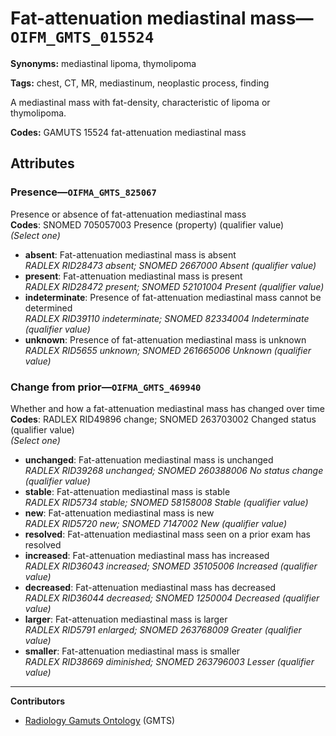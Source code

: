 # Fat-attenuation mediastinal mass—`OIFM_GMTS_015524`

**Synonyms:** mediastinal lipoma, thymolipoma

**Tags:** chest, CT, MR, mediastinum, neoplastic process, finding

A mediastinal mass with fat-density, characteristic of lipoma or thymolipoma.

**Codes:** GAMUTS 15524 fat-attenuation mediastinal mass

## Attributes

### Presence—`OIFMA_GMTS_825067`

Presence or absence of fat-attenuation mediastinal mass  
**Codes**: SNOMED 705057003 Presence (property) (qualifier value)  
*(Select one)*

- **absent**: Fat-attenuation mediastinal mass is absent  
_RADLEX RID28473 absent; SNOMED 2667000 Absent (qualifier value)_
- **present**: Fat-attenuation mediastinal mass is present  
_RADLEX RID28472 present; SNOMED 52101004 Present (qualifier value)_
- **indeterminate**: Presence of fat-attenuation mediastinal mass cannot be determined  
_RADLEX RID39110 indeterminate; SNOMED 82334004 Indeterminate (qualifier value)_
- **unknown**: Presence of fat-attenuation mediastinal mass is unknown  
_RADLEX RID5655 unknown; SNOMED 261665006 Unknown (qualifier value)_

### Change from prior—`OIFMA_GMTS_469940`

Whether and how a fat-attenuation mediastinal mass has changed over time  
**Codes**: RADLEX RID49896 change; SNOMED 263703002 Changed status (qualifier value)  
*(Select one)*

- **unchanged**: Fat-attenuation mediastinal mass is unchanged  
_RADLEX RID39268 unchanged; SNOMED 260388006 No status change (qualifier value)_
- **stable**: Fat-attenuation mediastinal mass is stable  
_RADLEX RID5734 stable; SNOMED 58158008 Stable (qualifier value)_
- **new**: Fat-attenuation mediastinal mass is new  
_RADLEX RID5720 new; SNOMED 7147002 New (qualifier value)_
- **resolved**: Fat-attenuation mediastinal mass seen on a prior exam has resolved  
- **increased**: Fat-attenuation mediastinal mass has increased  
_RADLEX RID36043 increased; SNOMED 35105006 Increased (qualifier value)_
- **decreased**: Fat-attenuation mediastinal mass has decreased  
_RADLEX RID36044 decreased; SNOMED 1250004 Decreased (qualifier value)_
- **larger**: Fat-attenuation mediastinal mass is larger  
_RADLEX RID5791 enlarged; SNOMED 263768009 Greater (qualifier value)_
- **smaller**: Fat-attenuation mediastinal mass is smaller  
_RADLEX RID38669 diminished; SNOMED 263796003 Lesser (qualifier value)_

---

**Contributors**

- [Radiology Gamuts Ontology](https://gamuts.net/) (GMTS)